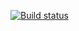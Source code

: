 [![Build status](https://ci.appveyor.com/api/projects/status/4y72au8on1s4ab1o?svg=true)](https://ci.appveyor.com/project/BerezovTimur/selenide)